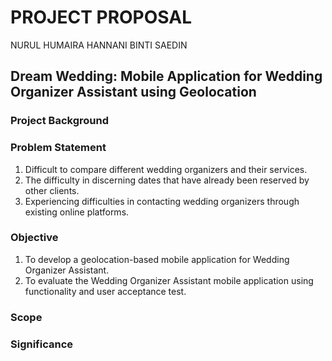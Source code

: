 # PROJECT PROPOSAL
NURUL HUMAIRA HANNANI BINTI SAEDIN
## Dream Wedding: Mobile Application for Wedding Organizer Assistant using Geolocation
### Project Background

### Problem Statement
1. Difficult to compare different wedding organizers and their services.
2. The difficulty in discerning dates that have already been reserved by other clients.
3. Experiencing difficulties in contacting wedding organizers through existing online platforms.

### Objective
1. To develop a geolocation-based mobile application for Wedding Organizer Assistant.
2. To evaluate the Wedding Organizer Assistant mobile application using functionality and user acceptance test.
   
### Scope

### Significance
